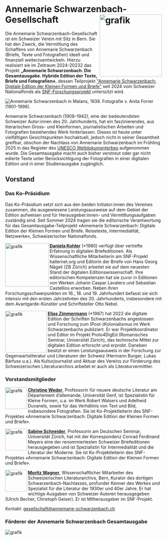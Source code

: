 <!-- Annemarie Schwarzenbach-Gesellschaft (work in progress) -->

# Annemarie Schwarzenbach-Gesellschaft <img align="right" img width="200" alt="grafik" src="https://github.com/user-attachments/assets/793a7718-004c-4a40-a60a-657a35585f05" /> 
Die Annemarie Schwarzenbach-Gesellschaft ist ein Schweizer Verein mit Sitz in Bern. Sie hat den Zweck, die Vermittlung des Schaffens von Annemarie Schwarzenbach (Briefe, Texte und Fotografien) ideell und finanziell weiterzuentwickeln. Hierzu realisiert sie im Zeitraum  2024-20232 das Projekt **„Annemarie Schwarzenbach. Die Gesamtausgabe. Hybride Edition der Texte, Briefe und Fotografien»**, dessen Teilprojekt ["Annemarie Schwarzenbach: Digitale Edition der Kleinen Formen und Briefe"](https://annemarie-schwarzenbach.ch) seit 2024 vom Schweizer Nationalfonds als [SNF-Forschungsprojekt](https://data.snf.ch/grants/grant/10000500) untersützt wird.  

![Annemarie Schwarzenbach in Malans, 1938. Fotografie v. Anita Forrer (1901-1996).](https://upload.wikimedia.org/wikipedia/commons/f/f8/SchwarzenbachForrer1938.jpg)

Annemarie Schwarzenbach (1908–1942), eine der bedeutendsten Schweizer Autor:innen des 20. Jahrhunderts, hat ein faszinierendes, aus literarischen Gross- und Kleinformen, journalistischen Arbeiten und Fotografien bestehendes Werk hinterlassen. Dieses ist heute unter vielfältigen Gesichtspunkten hochaktuell, jedoch nicht in seiner Gesamtheit greifbar, obschon der Nachlass von Annemarie Schwarzenbach im Frühling 2025 in das Register des [UNESCO Weltdokumenterbes](https://www.unesco.org/en/memory-world/register2025?hub=1081) aufgenommen wurde. Die Gesamtausgabe macht auch bisher verstreut oder gar nicht edierte Texte unter Berücksichtigung der Fotografien in einer digitalen Edition und in einer Studienausgabe zugänglich. 

## Vorstand 

### Das Ko-Präsidium
Das Ko-Präsidium setzt sich aus den beiden Initiator:innen des Vereines zusammen, die ausgewiesene Leistungsausweise auf dem Gebiet der Edition aufweisen und für Herausgeber:innen- und Vermittlungsaufgaben zuständig sind. Seit Sommer 2024 tragen sie die editorische Verantwortung für das Gesamtausgabe-Teilprojekt «Annemarie Schwarzenbach: Digitale Edition der Kleinen Formen und Briefe. Reisetexte, Intermedialität, Netzwerke», Schweizerischer Nationalfonds. 


<img align="left" img width="140" alt="grafik" src="https://github.com/user-attachments/assets/b17b17a1-d4be-4d89-9122-4dc03f66293d" /> [**Daniela Kohler**](https://www.ds.uzh.ch/apps/cms/pfs/personen.php?detail=1478) (*1980) verfügt über vertiefte Erfahrung in digitalen Briefeditionen. Als Wissenschaftliche Mitarbeiterin am SNF-Projekt hallernet.org und Editorin der Briefe von Hans Georg Nägeli (ZB Zürich) arbeitet sie auf dem neuesten Stand der digitalen Editionswissenschaft. 
Ihre editorischen Kompetenzen hat sie zuvor in Editionen von Werken Johann Caspar Lavaters und Sebastian Castellios erworben. Neben ihren Forschungsschwerpunkten im 16., 18. und 19. Jahrhundert befasst sie sich intensiv mit den ersten Jahrzehnten des 20. Jahrhunderts, insbesondere mit dem Avantgarde-Künstler und Schriftsteller Otto Nebel.


<img align="left" img width="134" alt="grafik" src="https://github.com/user-attachments/assets/170bfa9e-99d2-41f7-b62c-47cfc304cfec" /> [**Elias Zimmermann**](https://www.unige.ch/lettres/alman/de/enseignants/moderne/elias-zimmermann) (*1987) hat 2022 die digitale Edition der Schriften Schwarzenbachs angestossen und Forschung zum (Post-)Kolonialismus im Werk Schwarzenbachs publiziert. Er war Projektkoordinator und Editor im Projekt Proto4DigEd (Romanisches Seminar, Universität Zürich), das technische Mittel zur digitalen Edition erforscht und erprobt.
Daneben besitzt er einen Leistungsausweis in der Forschung zur Gegenwartsliteratur und Literaturen der Schweiz (Hermann Burger, Lukas Bärfuss u.a.). Als Kulturjournalist und Aktuar des Vereins zur Förderung des Schweizerischen Literaturarchivs arbeitet er auch als Literaturvermittler.  

### Vorstandsmitglieder
<img align="left" img width="70" alt="grafik" src="https://github.com/user-attachments/assets/d58411d1-b38b-4827-8d90-205f5b51f700" /> [**Christine Weder**](https://www.unige.ch/lettres/alman/de/enseignants/moderne/cweder), Professorin für neuere deutsche Literatur am Département d’allemande, Universität Genf, ist Spezialistin für Kleine Formen, u.a. im Werk Robert Walsers und Adelheid Duvanels, sowie für das Verhältnis von Text und Bild, insbesondere Fotografien. Sie ist Ko-Projektleiterin des SNF-Projektes «Annemarie Schwarzenbach: Digitale Edition der Kleinen Formen und Briefe».

<img align="left" img width="70" alt="grafik" src="https://github.com/user-attachments/assets/d43c5aef-f90a-46a0-a354-0f770ad49cb2" /> [**Sabine Schneider**](https://www.ds.uzh.ch/apps/cms/pfs/personen.php?detail=116), Professorin am Deutschen Seminar, Universität Zürich, hat mit der Korrespondenz Conrad Ferdinand Meyers eine der renommiertesten Schweizer Briefeditionen herausgegeben und ist Spezialistin für Intermedialität und die Literatur der Moderne. Sie ist Ko-Projektleiterin des SNF-Projektes «Annemarie Schwarzenbach: Digitale Edition der Kleinen Formen und Briefe».

<img align="left" img width="70" alt="grafik" src="https://github.com/user-attachments/assets/5e8254ef-8988-4364-aeb1-5b2db2d39f11" /> [**Moritz Wagner**](https://www.nb.admin.ch/snl/de/home/ueber-uns/sla/benutzungsla/mitarbeitende.html), Wissenschaftlicher Mitarbeiter des Schweizerischen Literaturarchivs, Bern, Kurator des dortigen Schwarzenbach-Nachlasses, profunder Kenner des Werkes und Spezialist für die Literatur der 1930er und 40er Jahre. Er hat wichtige Ausgaben von Schweizer Autoren herausgegeben (Ulrich Becher, Christoph Geiser). Er ist Mitherausgeber im SNF-Projekt. 

Kontakt: <gesellschaft@annemarie-schwarzenbach.ch>

### Förderer der Annemarie Schwarzenbach Gesamtausgabe 
 
![grafik](https://github.com/user-attachments/assets/13291725-c7c0-460a-86d2-70b3e02bbc65)






